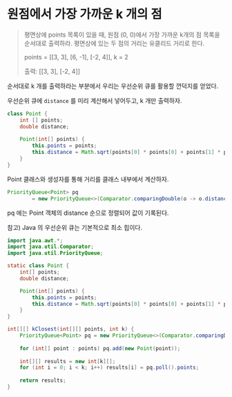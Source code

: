 # 원점에서 가장 가까운 k 개의 점

> 평면상에 points 목록이 있을 때, 원점 (0, 0)에서 가장 가까운 k개의 점 목록을 순서대로 출력하라. 평면상에 있는 두 점의 거리는 유클리드 거리로 한다.
> 
> points = [[3, 3], [6, -1], [-2, 4]], k = 2
> 
> 출력: [[3, 3], [-2, 4]]


순서대로 k 개를 출력하라는 부분에서 우리는 우선순위 큐를 활용할 껀덕지를 얻었다.

우선순위 큐에 `distance` 를 미리 계산해서 넣어두고, k 개만 출력하자.

```java
class Point {
    int [] points;
    double distance;
    
    Point(int[] points) {
        this.points = points;
        this.distance = Math.sqrt(points[0] * points[0] + points[1] * points[1]);
    }
}
```
Point 클래스와 생성자를 통해 거리를 클래스 내부에서 계산하자.

```java
PriorityQueue<Point> pq 
        = new PriorityQueue<>(Comparator.comparingDouble(o -> o.distance));
```
pq 에는 Point 객체의 distance 순으로 정렬되어 값이 기록된다.

참고) Java 의 우선순위 큐는 기본적으로 최소 힙이다.

```java
import java.awt.*;
import java.util.Comparator;
import java.util.PriorityQueue;

static class Point {
    int[] points;
    double distance;

    Point(int[] points) {
        this.points = points;
        this.distance = Math.sqrt(points[0] * points[0] + points[1] * points[1]);
    }
}

int[][] kClosest(int[][] points, int k) {
    PriorityQueue<Point> pq = new PriorityQueue<>(Comparator.comparingDouble(o -> o.distance));
    
    for (int[] point : points) pq.add(new Point(point));
    
    int[][] results = new int[k][];
    for (int i = 0; i < k; i++) results[i] = pq.poll().points;
    
    return results;
}
```
